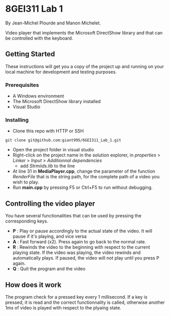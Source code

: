 # 8GEI311 Lab 1
By Jean-Michel Plourde and Manon Michelet.

Video player that implements the Microsoft DirectShow library  and that can be  controlled with the keyboard.

## Getting Started
These instructions will get you a copy of the project up and running on your local machine for development and testing purposes.

### Prerequisites
* A Windows environment
* The Microsoft DirectShow library installed
* Visual Studio

### Installing
- Clone this repo with HTTP or SSH
```
git clone git@github.com:giant995/6GEI311_Lab_1.git
```
* Open the project folder in visual studio 
* Right-click on the project name in the solution explorer, in _properties_ > _Linker_ > _Input_ > _Additionnal dependencies_ 
    * add _Strmiids.lib_ to the line
* At line 31 in **MediaPlayer.cpp**, change the parameter of the function *RenderFile* that is the string path, for the complete path of a video you wish to play.
* Run **main.cpp** by pressing F5 or Ctrl+F5 to run without debugging.

## Controlling the video player
You have several functionalities that can be used by pressing the corresponding keys.

* **P** : Play or pause accordingly to the actual state of the video. It will pause if it's playing, and vice versa 
* **A** : Fast forward (x2). Press again to go back to the normal rate.
* **R** : Rewinds the video to the beginning with respect to the current playing state. If the video was playing, the video rewinds and automatically plays. If paused, the video will not play until you press P again.
* **Q** : Quit the program and the video

## How does it work
The program check for a pressed key every 1  millisecond. If a key is pressed,  it is read and the correct functionnality is called, otherwise another 1ms of video is played with respect to the plyaing state.
